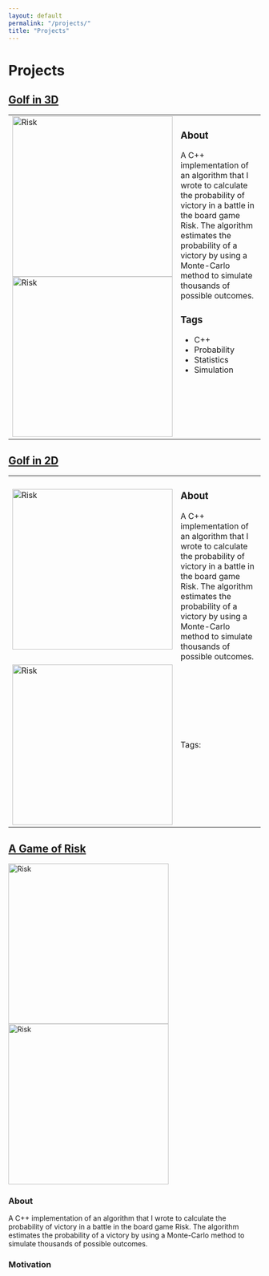 ```yaml
---
layout: default
permalink: "/projects/"
title: "Projects"
---
```


Projects
========

<a href="https://azhb.github.io/projects/3DGolf"> Golf in 3D </a>
--------

<table>
  <tr>
    <td style="width:320px"> <img src="../websiteRisk.jpg" alt="Risk" width="320"> <img src="../websiteRiskC++.PNG" alt="Risk" width="320"> </td>
    <td style="vertical-align:top"> <h3> About </h3>
         A C++ implementation of an algorithm that I wrote to calculate the probability of victory in a battle in the board game Risk. The algorithm estimates the                probability of a victory by using a Monte-Carlo method to simulate thousands of possible outcomes. 
      <h3> Tags </h3>
      <ul>
        <li>  C++ </li>
        <li>  Probability </li>
        <li>  Statistics </li>
        <li>  Simulation </li>
      </ul>
    </td>
  </tr>
</table>

<a href="https://azhb.github.io/projects/2DGolf"> Golf in 2D </a>
--------

<table>
  <tr>
    <td style="width:320px"> <img src="../websiteRisk.jpg" alt="Risk" width="320"> </td>
    <td> <h3> About </h3>
         A C++ implementation of an algorithm that I wrote to calculate the probability of victory in a battle in the board game Risk. The algorithm estimates the                probability of a victory by using a Monte-Carlo method to simulate thousands of possible outcomes. 
    </td>
  </tr>
  <tr>
    <td style="width:320px"> <img src="../websiteRiskC++.PNG" alt="Risk" width="320"> </td>
    <td> Tags: </td>
  </tr>
</table>

<a href="https://azhb.github.io/projects/risk"> A Game of Risk </a>
--------

<img src="../websiteRisk.jpg" alt="Risk" width="320">

<img src="../websiteRiskC++.PNG" alt="Risk" width="320">

### About
A C++ implementation of an algorithm that I wrote to calculate the probability of victory in a battle in the board game Risk. The algorithm estimates the probability of a victory by using a Monte-Carlo method to simulate thousands of possible outcomes.

### Motivation
